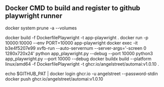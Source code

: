 ## Docker CMD to build and register to github playwright runner

docker system prune -a --volumes

docker build -f DockerfilePlaywright -t app-playwright .
docker run -p 10000:10000 --env PORT=10000 app-playwright
docker exec -it b3e4f5207e99 xvfb-run --auto-servernum --server-args='-screen 0 1280x720x24' python app_playwright.py --debug --port 10000
python3 app_playwright.py --port 10000 --debug
docker buildx build --platform linux/amd64 -f DockerfilePlaywright -t ghcr.io/angelstreet/automai:v1.0.10 .

echo $GITHUB_PAT | docker login ghcr.io -u angelstreet --password-stdin
docker push ghcr.io/angelstreet/automai:v1.0.10
